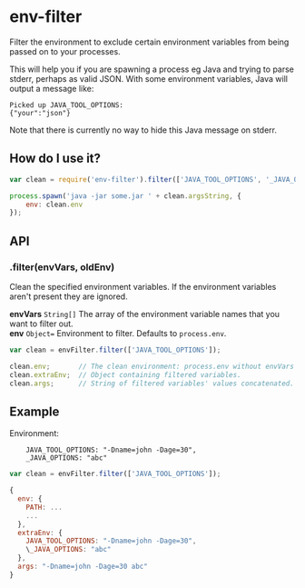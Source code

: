 # env-filter

Filter the environment to exclude certain environment variables from being passed on to your processes.

This will help you if you are spawning a process eg Java and trying to parse stderr, perhaps as valid JSON. With some environment variables, Java will output a message like:

    Picked up JAVA_TOOL_OPTIONS:
    {"your":"json"}

Note that there is currently no way to hide this Java message on stderr.

## How do I use it?

```js
var clean = require('env-filter').filter(['JAVA_TOOL_OPTIONS', '_JAVA_OPTIONS']);

process.spawn('java -jar some.jar ' + clean.argsString, {
    env: clean.env
});
```

## API

### .filter(envVars, oldEnv)
Clean the specified environment variables. If the environment variables aren't present they are ignored.

__envVars__ `String[]` The array of the environment variable names that you want to filter out.  
__env__     `Object=`  Environment to filter. Defaults to `process.env`.

```js
var clean = envFilter.filter(['JAVA_TOOL_OPTIONS']);

clean.env;       // The clean environment: process.env without envVars
clean.extraEnv;  // Object containing filtered variables.
clean.args;      // String of filtered variables' values concatenated. Suitable to pass to the application as arguments eg 'JAVA_TOOL_OPTIONS=-Dname=john -Dage=30', _JAVA_OPTIONS=-Dhello=world => "-Dname=john -Dage=30 -Dhello=world"
```

## Example

Environment:
```
    JAVA_TOOL_OPTIONS: "-Dname=john -Dage=30",
    _JAVA_OPTIONS: "abc"
```

```js
var clean = envFilter.filter(['JAVA_TOOL_OPTIONS']);

{
  env: {
    PATH: ...
    ...
  },
  extraEnv: {
    JAVA_TOOL_OPTIONS: "-Dname=john -Dage=30",
    \_JAVA_OPTIONS: "abc"
  },
  args: "-Dname=john -Dage=30 abc"
}
```
